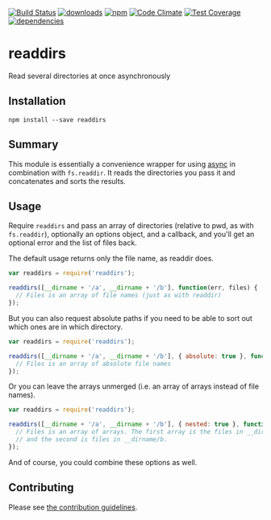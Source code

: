 [![Build Status](https://travis-ci.org/tandrewnichols/readdirs.png)](https://travis-ci.org/tandrewnichols/readdirs) [![downloads](http://img.shields.io/npm/dm/readdirs.svg)](https://npmjs.org/package/readdirs) [![npm](http://img.shields.io/npm/v/readdirs.svg)](https://npmjs.org/package/readdirs) [![Code Climate](https://codeclimate.com/github/tandrewnichols/readdirs/badges/gpa.svg)](https://codeclimate.com/github/tandrewnichols/readdirs) [![Test Coverage](https://codeclimate.com/github/tandrewnichols/readdirs/badges/coverage.svg)](https://codeclimate.com/github/tandrewnichols/readdirs) [![dependencies](https://david-dm.org/tandrewnichols/readdirs.png)](https://david-dm.org/tandrewnichols/readdirs)

# readdirs

Read several directories at once asynchronously

## Installation

`npm install --save readdirs`

## Summary

This module is essentially a convenience wrapper for using [async](https://github.com/caolan/async) in combination with `fs.readdir`. It reads the directories you pass it and concatenates and sorts the results.

## Usage

Require `readdirs` and pass an array of directories (relative to pwd, as with `fs.readdir`), optionally an options object, and a callback, and you'll get an optional error and the list of files back.

The default usage returns only the file name, as readdir does.

```js
var readdirs = require('readdirs');

readdirs([__dirname + '/a', __dirname + '/b'], function(err, files) {
  // Files is an array of file names (just as with readdir)
});
```

But you can also request absolute paths if you need to be able to sort out which ones are in which directory.

```js
var readdirs = require('readdirs');

readdirs([__dirname + '/a', __dirname + '/b'], { absolute: true }, function(err, files) {
  // Files is an array of absolute file names
});
```

Or you can leave the arrays unmerged (i.e. an array of arrays instead of file names).

```js
var readdirs = require('readdirs');

readdirs([__dirname + '/a', __dirname + '/b'], { nested: true }, function(err, files) {
  // Files is an array of arrays. The first array is the files in __dirname/a
  // and the second is files in __dirname/b.
});
```

And of course, you could combine these options as well.

## Contributing

Please see [the contribution guidelines](CONTRIBUTING.md).
